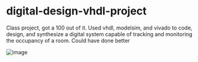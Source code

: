 # digital-design-vhdl-project


Class project, got a 100 out of it. 
Used vhdl, modelsim, and vivado to code, design, and synthesize a digital system capable of tracking and monitoring the occupancy of a room.
Could have done better

![image](https://github.com/user-attachments/assets/5b6bb804-501d-4007-8234-2ea03883404b)
